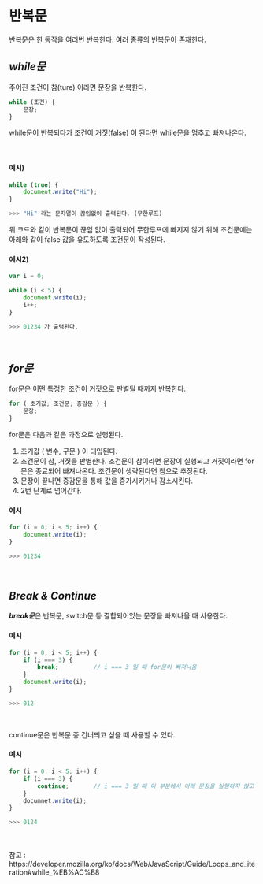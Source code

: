 # 반복문

반복문은 한 동작을 여러번 반복한다. 여러 종류의 반복문이 존재한다.



## *while문*

주어진 조건이 참(ture) 이라면 문장을 반복한다.

```javascript
while (조건) {
    문장;
}
```

while문이 반복되다가 조건이 거짓(false) 이 된다면 while문을 멈추고 빠져나온다.

<br>



#### 예시)

```javascript
while (true) {
    document.write("Hi");
}

>>> "Hi" 라는 문자열이 끊임없이 출력된다. (무한루프)
```



위 코드와 같이 반복문이 끊임 없이 출력되어 무한루프에 빠지지 않기 위해 조건문에는 아래와 같이 false 값을 유도하도록 조건문이 작성된다.



#### 예시2)

```javascript
var i = 0;

while (i < 5) {
    document.write(i);
    i++;
}

>>> 01234 가 출력된다.
```



<br>



## *for문*

for문은 어떤 특정한 조건이 거짓으로 판별될 때까지 반복한다. 



```javascript
for ( 초기값; 조건문; 증감문 ) {
    문장;
}
```



for문은 다음과 같은 과정으로 실행된다.

1. 초기값 ( 변수, 구문 ) 이 대입된다. 
2. 조건문이 참, 거짓을 판별한다. 조건문이 참이라면 문장이 실행되고 거짓이라면 for문은 종료되어 빠져나온다. 조건문이 생략된다면 참으로 추정된다.
3. 문장이 끝나면 증감문을 통해 값을 증가시키거나 감소시킨다.
4. 2번 단계로 넘어간다.



#### 예시

```javascript 
for (i = 0; i < 5; i++) {
    document.write(i);
}

>>> 01234 
```



<br>



## *Break & Continue*

***break문***은 반복문, switch문 등 결합되어있는 문장을 빠져나올 때 사용한다.



#### 예시

```javascript
for (i = 0; i < 5; i++) {
    if (i === 3) {
        break;			// i === 3 일 때 for문이 빠져나옴
    }
    document.write(i);
}

>>> 012 
```

<br>

continue문은 반복문 중 건너띄고 싶을 때 사용할 수 있다.



#### 예시

```javascript
for (i = 0; i < 5; i++) {
    if (i === 3) {
        continue;		// i === 3 일 때 이 부분에서 아래 문장을 실행하지 않고 증감문을 수행하여 i값을 증가시킴 
    }
    documnet.write(i);
}

>>> 0124
```


<br>
<br>
참고 : https://developer.mozilla.org/ko/docs/Web/JavaScript/Guide/Loops_and_iteration#while_%EB%AC%B8
